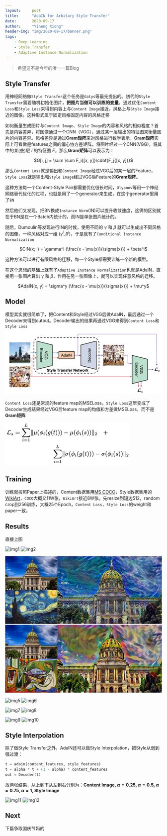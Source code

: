 ```yaml
---
layout:     post
title:      "AdaIN for Arbitary Style Transfer"
date:       2020-09-17
author:     "Yineng Xiong"
header-img: "img/2020-09-17/banner.png"
tags:
    - Deep Learning
    - Style Transfer
    - Adaptive Instance Normalization
---
```


> 希望这不是今年的唯一一篇Blog

## Style Transfer

用神经网络做`Style Transfer`这个任务是`Gatys`等最先提出的。初代的`Style Transfer`需要随机初始化图片，**把图片当做可以训练的变量**，通过优化`Content Loss`和`Style Loss`来得到内容上与`Content Image`接近，风格上与`Style Image`接近的图像。这种形式属于固定风格固定内容的风格迁移

如何衡量生成图片与`Content Image`、`Style Image`的内容和风格的相似程度？首先是内容差异，将图像通过一个CNN（VGG），通过某一层输出的特征图来衡量图片的内容差异。风格差异是通过**Gram矩阵**来对风格进行数学表示，**Gram矩阵**实际上可看做是features之间的偏心协方差矩阵，将图片经过一个CNN(VGG)，将其中的某(些)层 $l$ 的特征图 $F$，那么**Gram矩阵**可以表示为：

<center>$G[i, j] = \sum \sum F_i{[x, y]}\cdot{F_j{[x, y]}}$</center>

那么`Content Loss`就是输出和`Content Image`经过VGG后的某一层的Feature，`Style Loss`就是输出和`Style Image`经过VGG后Feature的**Gram矩阵**。

这种方法每一个Content-Style Pair都需要优化很长时间，`Ulyanov`等用一个神经网络替代优化的过程，也就是用了一个generator来生成，在这个generator里用了`BN`

然后他们又发现，把BN换成`Instance Norm`(IN)可以提升收敛速度，这俩的区别就在于BN是在一个Batch内统计的，而IN是单张图片统计的。

随后，Dumoulin等发现进行IN的时候，使用不同的 $\gamma$ 和 $\beta$ 就可以生成出不同风格的图像，一种风格对应一组 $(\gamma^i, \beta^i)$，于是就有了`Conditional Instance Normalization`
<center>$CIN(x; i) = \gamma^i (\frac{x - \mu(x)}{\sigma(x)}) + \beta^i$</center>

这种方法可以进行有限风格的迁移，每一个Style都需要训练一个新的模型。

在这个思想的基础上就有了`Adaptive Instance Normalization`也就是AdaIN，直接用一张图片算出 $\gamma$ 和 $\beta$，作用在另一张图像上，就可以实现任意风格的迁移。

<center>$AdaIN(x, y) = \sigma^y (\frac{x - \mu(x)}{\sigma(x)}) + \mu^y$</center>

## Model

模型其实就很简单了，把Content和Style经过VGG后做AdaIN，最后通过一个Decoder来得到output。Decoder输出的结果再通过VGG来得到`Content Loss`和`Style Loss`
![model](https://raw.githubusercontent.com/YinengXiong/YinengXiong.github.io/master/img/2020-09-17/model.png)

`Content Loss`还是常规的feature map的MSELoss，`Style Loss`这里变成了Decoder生成结果经过VGG后feature map的均值和方差做MSELoss，而不是**Gram矩阵**

<img src="https://raw.githubusercontent.com/YinengXiong/YinengXiong.github.io/master/img/2020-09-17/styleloss.png" width="400px"/>

## Training

训练就按照Paper上描述的，Content数据集用[MS COCO](https://cocodataset.org/#download)，Style数据集用的[WikiArt](https://www.kaggle.com/c/painter-by-numbers/data)，`COCO`大概又11W张，`WikiArt`接近8W张。先resize到短边512，random crop到256训练，大概25个Epoch，`Content Loss`，`Style Loss`的weight和paper一致。

## Results
直接上图

![img1](https://raw.githubusercontent.com/YinengXiong/YinengXiong.github.io/master/img/2020-09-17/0013_antimonocromatismo_style_transfer_demo.png)
![img2](https://raw.githubusercontent.com/YinengXiong/YinengXiong.github.io/master/img/2020-09-17/0013_asheville_style_transfer_demo.png)

![img3](https://raw.githubusercontent.com/YinengXiong/YinengXiong.github.io/master/img/2020-09-17/1454_hosi_style_transfer_demo.png)
![img4](https://raw.githubusercontent.com/YinengXiong/YinengXiong.github.io/master/img/2020-09-17/1454_la_muse_style_transfer_demo.png)

![img5](https://raw.githubusercontent.com/YinengXiong/YinengXiong.github.io/master/img/2020-09-17/0003_mondrian_style_transfer_demo.png)
![img6](https://raw.githubusercontent.com/YinengXiong/YinengXiong.github.io/master/img/2020-09-17/0003_sketch_style_transfer_demo.png)

![img7](https://raw.githubusercontent.com/YinengXiong/YinengXiong.github.io/master/img/2020-09-17/2984_picasso_self_portrait_style_transfer_demo.png)
![img8](https://raw.githubusercontent.com/YinengXiong/YinengXiong.github.io/master/img/2020-09-17/2984_trial_style_transfer_demo.png)

![img9](https://raw.githubusercontent.com/YinengXiong/YinengXiong.github.io/master/img/2020-09-17/2912_scene_de_rue_style_transfer_demo.png)
![img10](https://raw.githubusercontent.com/YinengXiong/YinengXiong.github.io/master/img/2020-09-17/2912_en_campo_gris_style_transfer_demo.png)

## Style Interpolation

除了做Style Transfer之外，AdaIN还可以做Style Interpolation，把Style从弱到强过渡：

```Python
t = adain(content_features, style_features)
t = alpha * t + (1 - alpha) * content_features
out = Decoder(t)
```

放两张结果，从上到下从左到右分别为：**Content Image, $\alpha=0.25$, $\alpha=0.5$, $\alpha=0.75$, $\alpha=1$, Style Image**

![img11](https://raw.githubusercontent.com/YinengXiong/YinengXiong.github.io/master/img/2020-09-17/0003_mondrian_sytle_interpolate_demo.jpg)
![img12](https://raw.githubusercontent.com/YinengXiong/YinengXiong.github.io/master/img/2020-09-17/0003_sketch_sytle_interpolate_demo.jpg)

## Next
下篇争取国庆节妈的